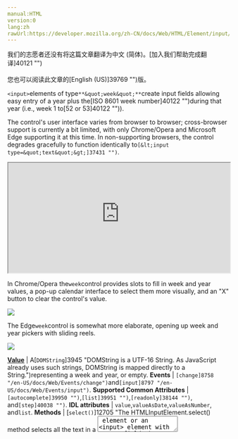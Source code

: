 ```yaml
---
manual:HTML
version:0
lang:zh
rawUrl:https://developer.mozilla.org/zh-CN/docs/Web/HTML/Element/input/week
---
```




<bdi>我们的志愿者还没有将这篇文章翻译为<bdi>中文 (简体)</bdi>。[加入我们帮助完成翻译]40121 "")<br></br>您也可以阅读此文章的[English (US)]39769 "")版。</bdi>






`<input>`elements of type`**&quot;week&quot;**`create input fields allowing easy entry of a year plus the[ISO 8601 week number]40122 "")during that year (i.e., week 1 to[52 or 53]40122 "")).



The control&#39;s user interface varies from browser to browser; cross-browser support is currently a bit limited, with only Chrome/Opera and Microsoft Edge supporting it at this time. In non-supporting browsers, the control degrades gracefully to function identically to`[&lt;input type=&quot;text&quot;&gt;]37431 "")`.

<iframe src='https://interactive-examples.mdn.mozilla.net/pages/tabbed/input-week.html' width='100%' height='250'></iframe>


In Chrome/Opera the`week`control provides slots to fill in week and year values, a pop-up calendar interface to select them more visually, and an &quot;X&quot; button to clear the control&#39;s value.



![](%40120.png "")



The Edge`week`control is somewhat more elaborate, opening up week and year pickers with sliding reels.



![](%40117.png "")


**[Value](%38903#Value "")** | A[`DOMString`]3945 "DOMString is a UTF-16 String. As JavaScript already uses such strings, DOMString is mapped directly to a String.")representing a week and year, or empty. 
**Events** | `[change]8758 "/en-US/docs/Web/Events/change")`and`[input]8797 "/en-US/docs/Web/Events/input")`. 
**Supported Common Attributes** | `[autocomplete]39950 "")`,`[list]39951 "")`,`[readonly]38144 "")`, and`[step]40038 "")`. 
**IDL attributes** | `value`,`valueAsDate`,`valueAsNumber`, and`list`. 
**Methods** | [`select()`]12705 "The HTMLInputElement.select() method selects all the text in a <textarea> element or an <input> element with a text field."),[`stepDown()`]40039 "The documentation about this has not yet been written; please consider contributing!"), and[`stepUp()`]40040 "The documentation about this has not yet been written; please consider contributing!"). 


## Value<a name="Value"></a>


A[`DOMString`]3945 "DOMString is a UTF-16 String. As JavaScript already uses such strings, DOMString is mapped directly to a String.")representing the value of the week/year entered into the input. You can set a default value for the input by including a value inside the`[value]39956 "")`attribute, like so:


```
<label for="week">What week would you like to start?</label>
<input id="week" type="week" name="week" value="2017-W01">
```


<iframe src='https://mdn.mozillademos.org/en-US/docs/Web/HTML/Element/input/week$samples/Value?revision=1392199' width='600' height='60'></iframe>




One thing to note is that the displayed format may differ from the actual`value`, which is always formatted`yyyy-Www`. When the above value is submitted to the server, for example, browsers may display it as`Week 01, 2017`, but the submitted value will always look like`week=2017-W01`.



You can also get and set the value in JavaScript using the[`HTMLInputElement.value`]40062 "The documentation about this has not yet been written; please consider contributing!")property, for example:


```
var weekControl = document.querySelector('input[type="week"]');
weekControl.value = '2017-W45';
```

## Using week inputs<a name="Using_week_inputs"></a>


Week inputs sound convenient at first glance, since they provide an easy UI for choosing weeks, and they normalize the data format sent to the server, regardless of the user&#39;s browser or locale. However, there are issues with`<input type="week">`because browser support is not guaranteed across all browsers.



We&#39;ll look at basic and more complex uses of`<input type="week">`, then offer advice on mitigating the browser support issue later on (see[Handling browser support](%38903#Handling_browser_support "")).


### Basic uses of week<a name="Basic_uses_of_week"></a>


The simplest use of`<input type="week">`involves a basic`<input>`and[`<label>`]12888 "The HTML <label> element represents a caption for an item in a user interface.")element combination, as seen below:


```
<form>
  <label for="week">What week would you like to start?</label>
  <input id="week" type="week" name="week">
</form>
```


<iframe src='https://mdn.mozillademos.org/en-US/docs/Web/HTML/Element/input/week$samples/Basic_uses_of_week?revision=1392199' width='600' height='40'></iframe>



### Controlling input size<a name="Controlling_input_size"></a>


`<input type="week">`doesn&#39;t support form sizing attributes such as`[size]39955 "")`. You&#39;ll have to resort to[CSS]427 "")for sizing needs.


### Using the step attribute<a name="Using_the_step_attribute"></a>


You should be able to use the`[step]40038 "")`attribute to vary the number of weeks jumped whenever they are incremented or decremented, however it doesn&#39;t seem to have any effect on supporting browsers.


## Validation<a name="Validation"></a>


By default,`<input type="week">`does not apply any validation to entered values. The UI implementations generally don&#39;t let you specify anything that isn&#39;t a valid week/year, which is helpful, but it&#39;s still possible to submit with the field empty, and you might want to restrict the range of choosable weeks.


### Setting maximum and minimum weeks<a name="Setting_maximum_and_minimum_weeks"></a>


You can use the`[min]38060 "")`and`[max]38061 "")`attributes to restrict the valid weeks that can be chosen by the user. In the following example we are setting a minimum value of`Week 01, 2017`and a maximum value of`Week 52, 2017`:


```
<form>
  <label for="week">What week would you like to start?</label>
  <input id="week" type="week" name="week"
         min="2017-W01" max="2017-W52">
  <span class="validity"></span>
</form>
```


<iframe src='https://mdn.mozillademos.org/en-US/docs/Web/HTML/Element/input/week$samples/Setting_maximum_and_minimum_weeks?revision=1392199' width='600' height='40'></iframe>




Here&#39;s the CSS used in the above example. Here we make use of the[`:valid`]34532 "The :valid CSS pseudo-class represents any <input> or other <form> element whose contents validate successfully. This allows to easily make valid fields adopt an appearance that helps the user confirm that their data is formatted properly.")and[`:invalid`]34512 "The :invalid CSS pseudo-class represents any <input> or other <form> element whose contents fail to validate.")CSS properties to style the input based on whether or not the current value is valid. We had to put the icons on a[`<span>`]13247 "The HTML <span> element is a generic inline container for phrasing content, which does not inherently represent anything. It can be used to group elements for styling purposes (using the class or id attributes), or because they share attribute values, such as lang.")next to the input, not on the input itself, because in Chrome the generated content is placed inside the form control, and can&#39;t be styled or shown effectively.


```
div {
  margin-bottom: 10px;
  position: relative;
}

input[type="number"] {
  width: 100px;
}

input + span {
  padding-right: 30px;
}

input:invalid+span:after {
  position: absolute;
  content: '✖';
  padding-left: 5px;
}

input:valid+span:after {
  position: absolute;
  content: '✓';
  padding-left: 5px;
}
```


The result here is that only weeks between W01 and W52 in 2017 will be seen as valid and be selectable in supporting browsers.


### Making week values required<a name="Making_week_values_required"></a>


In addition you can use the`[required]38131 "")`attribute to make filling in the week mandatory. As a result, supporting browsers will display an error if you try to submit an empty week field.



Let&#39;s look at an example; here we&#39;ve set minimum and maximum weeks, and also made the field required:


```
<form>
  <div>
    <label for="week">What week would you like to start?</label>
    <input id="week" type="week" name="week"
         min="2017-W01" max="2017-W52" required>
    <span class="validity"></span> 
  </div>
  <div>
      <input type="submit" value="Submit form">
  </div>
</form>
```


If you try to submit the form with no value, the browser displays an error. Try playing with the example now:



<iframe src='https://mdn.mozillademos.org/en-US/docs/Web/HTML/Element/input/week$samples/Making_week_values_required?revision=1392199' width='600' height='120'></iframe>




Here&#39;s&#39;a screenshot for those of you who aren&#39;t using a supporting browser:



![](%40119.png "")



**Important**: HTML form validation is*not*a substitute for scripts that ensure that the entered data is in the proper format. It&#39;s far too easy for someone to make adjustments to the HTML that allow them to bypass the validation, or to remove it entirely. It&#39;s also possible for someone to simply bypass your HTML entirely and submit the data directly to your server. If your server-side code fails to validate the data it receives, disaster could strike when improperly-formatted data is submitted (or data which is too large, of the wrong type, and so forth).



## Handling browser support<a name="Handling_browser_support"></a>


As mentioned above, the major problem with using week inputs right now is browser support: Safari and Firefox don&#39;t support it on desktop, and old versions of IE don&#39;t support it.



Mobile platforms such as Android and iOS make really good use of such input types, providing specialist UI controls that make it really easy to select values in a touchscreen environment. For example, the`week`picker on Chrome for Android looks like this:



![](%40118.png "")



Non-supporting browsers gracefully degrade to a text input, but this creates problems both in terms of consistency of user interface (the presented control will be different), and data handling.



The second problem is the more serious. As mentioned earlier, with a`week`input the actual value is always normalized to the format`yyyy-Www`. When the browser falls back to a generic text input, there&#39;s nothing to guide the user toward correctly formatting the input (and it&#39;s certainly not intuitive). There are multiple ways in which people could write week values; for example:


* `Week 1 2017`
* `Jan 2-8 2017`
* `2017-W01`
* etc.


The best way to deal with week/years in forms in a cross-browser way at the moment is to get the user to enter the week number and year in separate controls ([`<select>`]18852 "The HTML <select> element represents a control that provides a menu of options:")elements being popular; see below for an example), or use JavaScript libraries such as[jQuery date picker]39924 "").


## Examples<a name="Examples"></a>


In this example we create two sets of UI elements for choosing weeks: a native picker created using`<input type="week">`, and a set of two[`<select>`]18852 "The HTML <select> element represents a control that provides a menu of options:")elements for choosing weeks/years in older browsers that don&#39;t support the`week`input type.



<iframe src='https://mdn.mozillademos.org/en-US/docs/Web/HTML/Element/input/week$samples/Examples?revision=1392199' width='600' height='140'></iframe>




The HTML looks like so:


```
<form>
  <div class="nativeWeekPicker">
    <label for="week">What week would you like to start?</label>
    <input id="week" type="week" name="week"
           min="2017-W01" max="2018-W52" required>
    <span class="validity"></span>
  </div>
  <p class="fallbackLabel">What week would you like to start?</p>
  <div class="fallbackWeekPicker">
    <div>
      <span>
        <label for="week">Week:</label>
        <select id="fallbackWeek" name="week">
        </select>
      </span>
      <span>
        <label for="year">Year:</label>
        <select id="year" name="year">
          <option value="2017" selected>2017</option>
          <option value="2018">2018</option>
        </select>
      </span>
    </div>
  </div>
</form>
```


The week values are dynamically generated by the JavaScript code below.



The other part of the code that may be of interest is the feature detection code. To detect whether the browser supports`<input type="week">`, we create a new[`<input>`]17158 "The HTML <input> element is used to create interactive controls for web-based forms in order to accept data from the user.")element, set its`type`to`week`, then immediately check what its`type`is set to. Non-supporting browsers will return`text`, because the`week`type falls back to type`text`. If`<input type="week">`is not supported, we hide the native picker and show the fallback picker UI ([`<select>`]18852 "The HTML <select> element represents a control that provides a menu of options:")s) instead.


```
// define variables
var nativePicker = document.querySelector('.nativeWeekPicker');
var fallbackPicker = document.querySelector('.fallbackWeekPicker');
var fallbackLabel = document.querySelector('.fallbackLabel');

var yearSelect = document.querySelector('#year');
var weekSelect = document.querySelector('#fallbackWeek');

// hide fallback initially
fallbackPicker.style.display = 'none';
fallbackLabel.style.display = 'none';

// test whether a new date input falls back to a text input or not
var test = document.createElement('input');
test.type = 'week';
// if it does, run the code inside the if() {} block
if(test.type === 'text') {
  // hide the native picker and show the fallback
  nativePicker.style.display = 'none';
  fallbackPicker.style.display = 'block';
  fallbackLabel.style.display = 'block';

  // populate the weeks dynamically
  populateWeeks();
}

function populateWeeks() {
  // Populate the week select with 52 weeks
  for(var i = 1; i <= 52; i++) {
    var option = document.createElement('option');
    option.textContent = (i < 10) ? ("0" + i) : i;
    weekSelect.appendChild(option);
  }
}
```


**Note**: Remember that some years have 53 weeks in them (see[Weeks per year]39925 ""))! You&#39;ll need to take this into consideration when developing production apps.



## Specifications<a name="Specifications"></a>

Specification | Status | Comments 
 ---  |  ---  |  ---  | 
[HTML Living Standard<br></br><small>The definition of &#39;&lt;input type=&quot;week&quot;&gt;&#39; in that specification.</small>]40125 "") | Living Standard |  


## Browser compatibility<a name="Browser_compatibility"></a>
[新的兼容性表格正在测试中<i></i>]3360 "")

 | <abbr>Desktop<i></i></abbr> | <abbr>Mobile<i></i></abbr> 
 | <abbr>Chrome<i></i></abbr> | <abbr>Edge<i></i></abbr> | <abbr>Firefox<i></i></abbr> | <abbr>Internet Explorer<i></i></abbr> | <abbr>Opera<i></i></abbr> | <abbr>Safari<i></i></abbr> | <abbr>Android webview<i></i></abbr> | <abbr>Chrome for Android<i></i></abbr> | <abbr>Edge Mobile<i></i></abbr> | <abbr>Firefox for Android<i></i></abbr> | <abbr>Opera for Android<i></i></abbr> | <abbr>iOS Safari<i></i></abbr> | <abbr>Samsung Internet<i></i></abbr> 
 ---  |  ---  |  ---  |  ---  |  ---  |  ---  |  ---  |  ---  |  ---  |  ---  |  ---  |  ---  |  ---  |  ---  | 
[Basic support]40126 "") | <abbr>Full support</abbr>20 | <abbr>Full support</abbr>12 | <abbr>No support</abbr>No<abbr>Notes<i></i></abbr> | <abbr>No support</abbr>No | <abbr>Full support</abbr>11 | <abbr>No support</abbr>No | <abbr>Full support</abbr>Yes | <abbr>Full support</abbr>Yes | <abbr>Full support</abbr>Yes | <abbr>Full support</abbr>Yes | <abbr>Full support</abbr>Yes | <abbr>Full support</abbr>Yes | <abbr>?</abbr> 


### Legend<a name="Legend"></a>
<dl><dt id=''><abbr>Full support</abbr></dt><dd>Full support</dd><dt id=''><abbr>No support</abbr></dt><dd>No support</dd><dt id=''><abbr>Compatibility unknown</abbr></dt><dd>Compatibility unknown</dd><dt id=''><abbr>See implementation notes.<i></i></abbr></dt><dd>See implementation notes.</dd></dl>

## See also<a name="See_also"></a>

* The generic[`<input>`]17158 "The HTML <input> element is used to create interactive controls for web-based forms in order to accept data from the user.")element and the interface used to manipulate it,[`HTMLInputElement`]39989 "The HTMLInputElement interface provides special properties and methods for manipulating the layout and presentation of input elements.")
* `[&lt;input type=&quot;datetime-local&quot;&gt;]39757 "")`,`[&lt;input type=&quot;date&quot;&gt;]39755 "")`,`[&lt;input type=&quot;time&quot;&gt;]39767 "")`, and`[&lt;input type=&quot;month&quot;&gt;]39761 "")`




